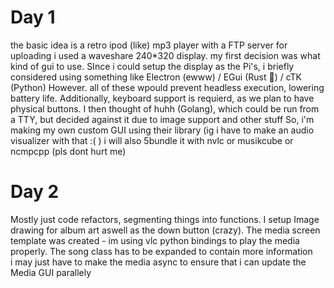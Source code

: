 # Day 1
the basic idea is a retro ipod (like) mp3 player with a FTP server for uploading
i used a waveshare 240*320 display.
my first decision was what kind of gui to use. SInce i could setup the display as the Pi's, i briefly considered using something like Electron (ewww) / EGui (Rust :crab:) / cTK (Python)
However. all of these wpould prevent headless execution, lowering battery life. Additionally, keyboard support is requierd, as we plan to have physical buttons. I then thought of huhh (Golang), which could be run from a TTY, but decided against it due to image support and other stuff
So, i'm making my own custom GUI using their library (ig i have to make an audio visualizer with that :( )
i will also 5bundle it with nvlc or musikcube or ncmpcpp (pls dont hurt me)

# Day 2

Mostly just code refactors, segmenting things into functions.  I setup Image drawing for album art aswell as the down button (crazy).
The media screen template was created - im using vlc python bindings to play the media properly. The song class has to be expanded to contain more information <br>
i may just have to make the media async to ensure  that i can update the Media GUI parallely